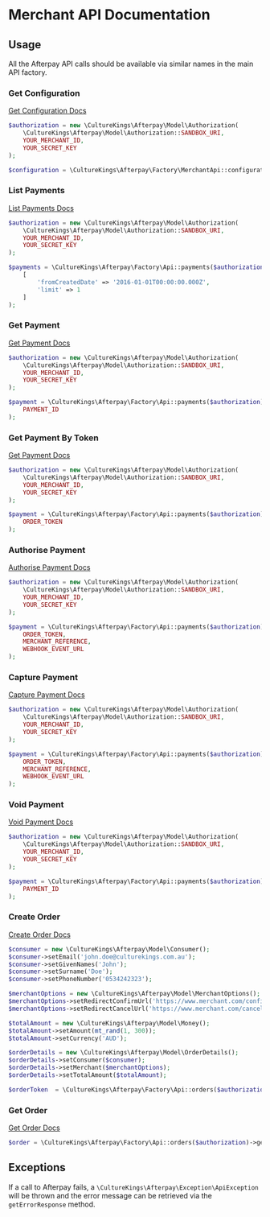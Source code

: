 # Merchant API Documentation

## Usage

All the Afterpay API calls should be available via similar names in the main API factory.

### Get Configuration

[Get Configuration Docs](http://docs.afterpay.com.au/merchant-api-v1.html#get-configuration)

```php
$authorization = new \CultureKings\Afterpay\Model\Authorization(
    \CultureKings\Afterpay\Model\Authorization::SANDBOX_URI,
    YOUR_MERCHANT_ID,
    YOUR_SECRET_KEY
);

$configuration = \CultureKings\Afterpay\Factory\MerchantApi::configuration($authorization)->get();
```

### List Payments

[List Payments Docs](http://docs.afterpay.com.au/merchant-api-v1.html#list-payments)

```php
$authorization = new \CultureKings\Afterpay\Model\Authorization(
    \CultureKings\Afterpay\Model\Authorization::SANDBOX_URI,
    YOUR_MERCHANT_ID,
    YOUR_SECRET_KEY
);

$payments = \CultureKings\Afterpay\Factory\Api::payments($authorization)->listPayments(
    [
        'fromCreatedDate' => '2016-01-01T00:00:00.000Z',
        'limit' => 1
    ]
);
```

### Get Payment

[Get Payment Docs](http://docs.afterpay.com.au/merchant-api-v1.html#get-payment)

```php
$authorization = new \CultureKings\Afterpay\Model\Authorization(
    \CultureKings\Afterpay\Model\Authorization::SANDBOX_URI,
    YOUR_MERCHANT_ID,
    YOUR_SECRET_KEY
);

$payment = \CultureKings\Afterpay\Factory\Api::payments($authorization)->get(
    PAYMENT_ID
);
```

### Get Payment By Token

[Get Payment Docs](http://docs.afterpay.com.au/merchant-api-v1.html#get-payment)

```php
$authorization = new \CultureKings\Afterpay\Model\Authorization(
    \CultureKings\Afterpay\Model\Authorization::SANDBOX_URI,
    YOUR_MERCHANT_ID,
    YOUR_SECRET_KEY
);

$payment = \CultureKings\Afterpay\Factory\Api::payments($authorization)->getByToken(
    ORDER_TOKEN
);
```

### Authorise Payment

[Authorise Payment Docs](http://docs.afterpay.com.au/merchant-api-v1.html#authorise-payment)

```php
$authorization = new \CultureKings\Afterpay\Model\Authorization(
    \CultureKings\Afterpay\Model\Authorization::SANDBOX_URI,
    YOUR_MERCHANT_ID,
    YOUR_SECRET_KEY
);

$payment = \CultureKings\Afterpay\Factory\Api::payments($authorization)->authorise(
    ORDER_TOKEN,
    MERCHANT_REFERENCE,
    WEBHOOK_EVENT_URL
);
```

### Capture Payment

[Capture Payment Docs](http://docs.afterpay.com.au/merchant-api-v1.html#direct-capture-payment)

```php
$authorization = new \CultureKings\Afterpay\Model\Authorization(
    \CultureKings\Afterpay\Model\Authorization::SANDBOX_URI,
    YOUR_MERCHANT_ID,
    YOUR_SECRET_KEY
);

$payment = \CultureKings\Afterpay\Factory\Api::payments($authorization)->capture(
    ORDER_TOKEN,
    MERCHANT_REFERENCE,
    WEBHOOK_EVENT_URL
);
```

### Void Payment

[Void Payment Docs](http://docs.afterpay.com.au/merchant-api-v1.html#void-payment)

```php
$authorization = new \CultureKings\Afterpay\Model\Authorization(
    \CultureKings\Afterpay\Model\Authorization::SANDBOX_URI,
    YOUR_MERCHANT_ID,
    YOUR_SECRET_KEY
);

$payment = \CultureKings\Afterpay\Factory\Api::payments($authorization)->void(
    PAYMENT_ID
);
```

### Create Order

[Create Order Docs](http://docs.afterpay.com.au/merchant-api-v1.html#create-order)

```php
$consumer = new \CultureKings\Afterpay\Model\Consumer();
$consumer->setEmail('john.doe@culturekings.com.au');
$consumer->setGivenNames('John');
$consumer->setSurname('Doe');
$consumer->setPhoneNumber('0534242323');

$merchantOptions = new \CultureKings\Afterpay\Model\MerchantOptions();
$merchantOptions->setRedirectConfirmUrl('https://www.merchant.com/confirm');
$merchantOptions->setRedirectCancelUrl('https://www.merchant.com/cancel');

$totalAmount = new \CultureKings\Afterpay\Model\Money();
$totalAmount->setAmount(mt_rand(1, 300));
$totalAmount->setCurrency('AUD');

$orderDetails = new \CultureKings\Afterpay\Model\OrderDetails();
$orderDetails->setConsumer($consumer);
$orderDetails->setMerchant($merchantOptions);
$orderDetails->setTotalAmount($totalAmount);

$orderToken  = \CultureKings\Afterpay\Factory\Api::orders($authorization)->create($orderDetails);
```

### Get Order

[Get Order Docs](http://docs.afterpay.com.au/merchant-api-v1.html#get-order)

```php
$order = \CultureKings\Afterpay\Factory\Api::orders($authorization)->get($orderToken->getToken());
```

## Exceptions

If a call to Afterpay fails, a `\CultureKings\Afterpay\Exception\ApiException` will be thrown and the error message can be retrieved via the `getErrorResponse` method.